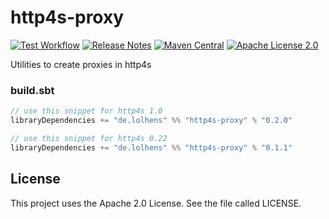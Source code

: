 # http4s-proxy

[![Test Workflow](https://github.com/LolHens/http4s-proxy/workflows/test/badge.svg)](https://github.com/LolHens/http4s-proxy/actions?query=workflow%3Atest)
[![Release Notes](https://img.shields.io/github/release/LolHens/http4s-proxy.svg?maxAge=3600)](https://github.com/LolHens/http4s-proxy/releases/latest)
[![Maven Central](https://img.shields.io/maven-central/v/de.lolhens/http4s-proxy_2.13)](https://search.maven.org/artifact/de.lolhens/http4s-proxy_2.13)
[![Apache License 2.0](https://img.shields.io/github/license/LolHens/http4s-proxy.svg?maxAge=3600)](https://www.apache.org/licenses/LICENSE-2.0)

Utilities to create proxies in http4s

### build.sbt

```sbt
// use this snippet for http4s 1.0
libraryDependencies += "de.lolhens" %% "http4s-proxy" % "0.2.0"

// use this snippet for http4s 0.22
libraryDependencies += "de.lolhens" %% "http4s-proxy" % "0.1.1"
```

## License

This project uses the Apache 2.0 License. See the file called LICENSE.
